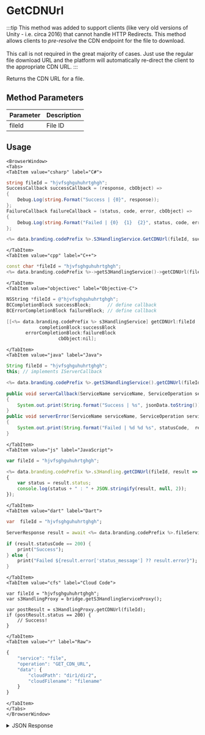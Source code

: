 # GetCDNUrl

:::tip
This method was added to support clients (like very old versions of Unity - i.e. circa 2016) that cannot handle HTTP Redirects. This method allows clients to <em>pre-resolve</em> the CDN endpoint for the file to download.<br />
<br />
This call is not required in the great majority of cases. Just use the regular file download URL and the platform will automatically re-direct the client to the appropriate CDN URL.
:::

Returns the CDN URL for a file.

<PartialServop service_name="file" operation_name="GET_CDN_URL" />

## Method Parameters
Parameter | Description
--------- | -----------
fileId | File ID

## Usage

```mdx-code-block
<BrowserWindow>
<Tabs>
<TabItem value="csharp" label="C#">
```

```csharp
string fileId = "hjvfsghguhuhrtghgh";
SuccessCallback successCallback = (response, cbObject) =>
{
    Debug.Log(string.Format("Success | {0}", response));
};
FailureCallback failureCallback = (status, code, error, cbObject) =>
{
    Debug.Log(string.Format("Failed | {0}  {1}  {2}", status, code, error));
};

<%= data.branding.codePrefix %>.S3HandlingService.GetCDNUrl(fileId, successCallback, failureCallback);
```

```mdx-code-block
</TabItem>
<TabItem value="cpp" label="C++">
```

```cpp
const char *fileId = "hjvfsghguhuhrtghgh";
<%= data.branding.codePrefix %>->getS3HandlingService()->getCDNUrl(fileId, this);
```

```mdx-code-block
</TabItem>
<TabItem value="objectivec" label="Objective-C">
```

```objectivec
NSString *fileId = @"hjvfsghguhuhrtghgh";
BCCompletionBlock successBlock;      // define callback
BCErrorCompletionBlock failureBlock; // define callback

[[<%= data.branding.codePrefix %> s3HandlingService] getCDNUrl:fileId
            completionBlock:successBlock
       errorCompletionBlock:failureBlock
                   cbObject:nil];
```

```mdx-code-block
</TabItem>
<TabItem value="java" label="Java">
```

```java
String fileId = "hjvfsghguhuhrtghgh";
this; // implements IServerCallback

<%= data.branding.codePrefix %>.getS3HandlingService().getCDNUrl(fileId, this);

public void serverCallback(ServiceName serviceName, ServiceOperation serviceOperation, JSONObject jsonData)
{
    System.out.print(String.format("Success | %s", jsonData.toString()));
}
public void serverError(ServiceName serviceName, ServiceOperation serviceOperation, int statusCode, int reasonCode, String jsonError)
{
    System.out.print(String.format("Failed | %d %d %s", statusCode,  reasonCode, jsonError.toString()));
}
```

```mdx-code-block
</TabItem>
<TabItem value="js" label="JavaScript">
```

```javascript
var fileId = "hjvfsghguhuhrtghgh";

<%= data.branding.codePrefix %>.s3Handling.getCDNUrl(fileId, result =>
{
	var status = result.status;
	console.log(status + " : " + JSON.stringify(result, null, 2));
});
```

```mdx-code-block
</TabItem>
<TabItem value="dart" label="Dart">
```

```dart
var  fileId = "hjvfsghguhuhrtghgh";

ServerResponse result = await <%= data.branding.codePrefix %>.fileService.getCDNUrl(fileId:fileId);

if (result.statusCode == 200) {
    print("Success");
} else {
    print("Failed ${result.error['status_message'] ?? result.error}");
}
```

```mdx-code-block
</TabItem>
<TabItem value="cfs" label="Cloud Code">
```

```cfscript
var fileId = "hjvfsghguhuhrtghgh";
var s3HandlingProxy = bridge.getS3HandlingServiceProxy();

var postResult = s3HandlingProxy.getCDNUrl(fileId);
if (postResult.status == 200) {
    // Success!
}
```

```mdx-code-block
</TabItem>
<TabItem value="r" label="Raw">
```

```r
{
	"service": "file",
	"operation": "GET_CDN_URL",
	"data": {
		"cloudPath": "dir1/dir2",
		"cloudFilename": "filename"
	}
}
```

```mdx-code-block
</TabItem>
</Tabs>
</BrowserWindow>
```

<details>
<summary>JSON Response</summary>

```json
{
    "status": 200,
    "data": {
        "appServerUrl": "https://api.braincloudservers.com/...f434b1db538b/f/uploadsimplefile.txt",
        "cdnUrl": "https://d2b6zwnvr1nyug.cloudfront.net/bc/g/20001/u/107b3aa9-0d9f-4e90-af..."
    }
}
```
</details>

